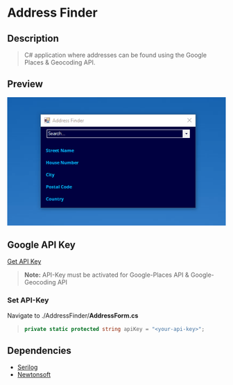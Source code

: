 # Address Finder

## Description
> C# application where addresses can be found using the Google Places &amp; Geocoding API.

## Preview
![](https://github.com/nicholas-dietz/address-finder/blob/master/img/preview.gif) 

## Google API Key
[Get API Key](https://developers.google.com/maps/documentation/javascript/get-api-key?hl=en)
> **Note:** API-Key must be activated for Google-Places API & Google-Geocoding API

### Set API-Key
Navigate to ./AddressFinder/**AddressForm.cs**
>```csharp
>private static protected string apiKey = "<your-api-key>";
>```
  
## Dependencies
- [Serilog](https://github.com/serilog/serilog)
- [Newtonsoft](https://github.com/JamesNK/Newtonsoft.Json)
